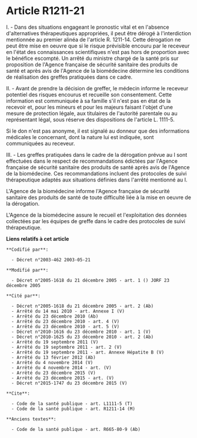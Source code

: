# Article R1211-21

I. - Dans des situations engageant le pronostic vital et en l'absence d'alternatives thérapeutiques appropriées, il peut être
dérogé à l'interdiction mentionnée au premier alinéa de l'article R. 1211-14. Cette dérogation ne peut être mise en oeuvre
que si le risque prévisible encouru par le receveur en l'état des connaissances scientifiques n'est pas hors de proportion
avec le bénéfice escompté. Un arrêté du ministre chargé de la santé pris sur proposition de l'Agence française de sécurité
sanitaire des produits de santé et après avis de l'Agence de la biomédecine détermine les conditions de réalisation des
greffes pratiquées dans ce cadre.

II. - Avant de prendre la décision de greffer, le médecin informe le receveur potentiel des risques encourus et recueille son
consentement. Cette information est communiquée à sa famille s'il n'est pas en état de la recevoir et, pour les mineurs et
pour les majeurs faisant l'objet d'une mesure de protection légale, aux titulaires de l'autorité parentale ou au représentant
légal, sous réserve des dispositions de l'article L. 1111-5.

Si le don n'est pas anonyme, il est signalé au donneur que des informations médicales le concernant, dont la nature lui est
indiquée, sont communiquées au receveur.

III. - Les greffes pratiquées dans le cadre de la dérogation prévue au I sont effectuées dans le respect de recommandations
édictées par l'Agence française de sécurité sanitaire des produits de santé après avis de l'Agence de la biomédecine. Ces
recommandations incluent des protocoles de suivi thérapeutique adaptés aux situations définies dans l'arrêté mentionné au I.

L'Agence de la biomédecine informe l'Agence française de sécurité sanitaire des produits de santé de toute difficulté liée à
la mise en oeuvre de la dérogation.

L'Agence de la biomédecine assure le recueil et l'exploitation des données collectées par les équipes de greffe dans le cadre
des protocoles de suivi thérapeutique.

**Liens relatifs à cet article**

	**Codifié par**:

	  - Décret n°2003-462 2003-05-21

	**Modifié par**:

	  - Décret n°2005-1618 du 21 décembre 2005 - art. 1 () JORF 23 décembre 2005

	**Cité par**:

	  - Décret n°2005-1618 du 21 décembre 2005 - art. 2 (Ab)
	  - Arrêté du 14 mai 2010 - art. Annexe I (V)
	  - Arrêté du 23 décembre 2010 (Ab)
	  - Arrêté du 23 décembre 2010 - art. 4 (V)
	  - Arrêté du 23 décembre 2010 - art. 5 (V)
	  - Décret n°2010-1616 du 23 décembre 2010 - art. 1 (V)
	  - Décret n°2010-1625 du 23 décembre 2010 - art. 2 (Ab)
	  - Arrêté du 19 septembre 2011 (V)
	  - Arrêté du 19 septembre 2011 - art. 2 (V)
	  - Arrêté du 19 septembre 2011 - art. Annexe Hépatite B (V)
	  - Arrêté du 13 février 2012 (Ab)
	  - Arrêté du 4 novembre 2014 (V)
	  - Arrêté du 4 novembre 2014 - art. (V)
	  - Arrêté du 23 décembre 2015 (V)
	  - Arrêté du 23 décembre 2015 - art. (V)
	  - Décret n°2015-1747 du 23 décembre 2015 (V)

	**Cite**:

	  - Code de la santé publique - art. L1111-5 (T)
	  - Code de la santé publique - art. R1211-14 (M)

	**Anciens textes**:

	  - Code de la santé publique - art. R665-80-9 (Ab)
